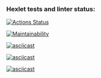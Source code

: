 ### Hexlet tests and linter status:
[![Actions Status](https://github.com/Lee-Soleil/python-project-49/actions/workflows/hexlet-check.yml/badge.svg)](https://github.com/Lee-Soleil/python-project-49/actions)

[![Maintainability](https://api.codeclimate.com/v1/badges/4d94a90f01e91e1148b3/maintainability)](https://codeclimate.com/github/Lee-Soleil/python-project-49/maintainability)

[![asciicast](https://asciinema.org/a/TORQIDd443qDVzbI0YYsFaE7j.svg)](https://asciinema.org/a/TORQIDd443qDVzbI0YYsFaE7j)

[![asciicast](https://asciinema.org/a/GyHItKye0MtzVVNoQp85aObXo.svg)](https://asciinema.org/a/GyHItKye0MtzVVNoQp85aObXo)

[![asciicast](https://asciinema.org/a/t7QtHPptuwNUVKig7BNfTSANU.svg)](https://asciinema.org/a/t7QtHPptuwNUVKig7BNfTSANU)
